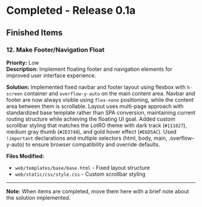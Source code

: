 # Completed - Release 0.1a

## Finished Items

### 12. Make Footer/Navigation Float
**Priority:** Low  
**Description:** Implement floating footer and navigation elements for improved user interface experience.

**Solution:** Implemented fixed navbar and footer layout using flexbox with `h-screen` container and `overflow-y-auto` on the main content area. Navbar and footer are now always visible using `flex-none` positioning, while the content area between them is scrollable. Layout uses multi-page approach with standardized base template rather than SPA conversion, maintaining current routing structure while achieving the floating UI goal. Added custom scrollbar styling that matches the LotRO theme with dark track (`#111827`), medium gray thumb (`#2D3748`), and gold hover effect (`#E6D5AC`). Used `!important` declarations and multiple selectors (html, body, main, .overflow-y-auto) to ensure browser compatibility and override defaults.

**Files Modified:**
- `web/templates/base/base.html` - Fixed layout structure
- `web/static/css/style.css` - Custom scrollbar styling

---

**Note:** When items are completed, move them here with a brief note about the solution implemented. 